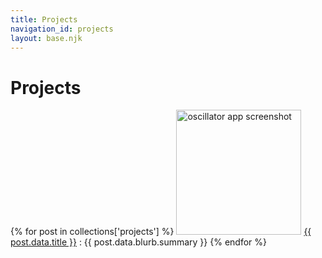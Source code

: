 ```yaml
---
title: Projects
navigation_id: projects
layout: base.njk
---
```


# Projects

<eminor-project-list>

{% for post in collections['projects'] %}
<eminor-project-list-entry>
<img class="blurb-image" width=200 alt="oscillator app screenshot"
src="{{post.data.blurb.image}}" /> <eminor-blurb-text><a href="{{ post.url }}">{{
post.data.title }}</a> : {{ post.data.blurb.summary }} </eminor-blurb-text>
</eminor-project-list-entry>
{% endfor %}

</eminor-project-list>

